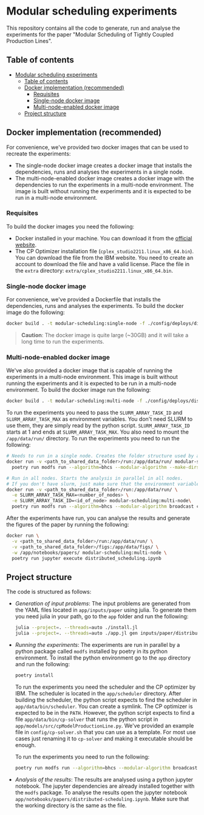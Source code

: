 # Modular scheduling experiments

This repository contains all the code to generate, run and analyse the experiments for the paper
"Modular Scheduling of Tightly Coupled Production Lines". 

## Table of contents

- [Modular scheduling experiments](#modular-scheduling-experiments)
  - [Table of contents](#table-of-contents)
  - [Docker implementation (recommended)](#docker-implementation-recommended)
    - [Requisites](#requisites)
    - [Single-node docker image](#single-node-docker-image)
    - [Multi-node-enabled docker image](#multi-node-enabled-docker-image)
  - [Project structure](#project-structure)


## Docker implementation (recommended)

For convenience, we've provided two docker images that can be used to recreate the experiments:
- The single-node docker image creates a docker image that installs the dependencies, runs and
  analyses the experiments in a single node.
- The multi-node-enabled docker image creates a docker image with the dependencies to run the
  experiments in a multi-node environment. The image is built without running the experiments and
  it is expected to be run in a multi-node environment.

### Requisites

To build the docker images you need the following:
- Docker installed in your machine. You can download it from the [official website](https://www.docker.com/get-started).
- The CP Optimizer installation file (`cplex_studio2211.linux_x86_64.bin`). You can download the file from the IBM website. You need to create an account to download the file and have a valid license. Place the file in the `extra` directory: `extra/cplex_studio2211.linux_x86_64.bin`.

### Single-node docker image

For convenience, we've provided a Dockerfile that installs the dependencies, runs and analyses the
experiments. To build the docker image do the following:

```bash
docker build . -t modular-scheduling:single-node -f ./config/deploys/distributed-scheduling/single-node.Dockerfile
```

> **Caution**: The docker image is quite large (~30GB) and it will take a long time to run the
> experiments.

### Multi-node-enabled docker image

We've also provided a docker image that is capable of running the experiments in a multi-node
environment. This image is built without running the experiments and it is expected to be run in a
multi-node environment. To build the docker image run the following:

```bash
docker build . -t modular-scheduling:multi-node -f ./config/deploys/distributed-scheduling/multi-node.Dockerfile
```

To run the experiments you need to pass the `SLURM_ARRAY_TASK_ID` and `SLURM_ARRAY_TASK_MAX` as
environment variables. You don't need SLURM to use them, they are simply read by the python script. `SLURM_ARRAY_TASK_ID` starts at 1 and ends at `SLURM_ARRAY_TASK_MAX`. You also need to mount the `/app/data/run/` directory. To run the experiments
you need to run the following:

```bash
# Needs to run in a single node. Creates the folder structure used by all nodes
docker run -v <path_to_shared_data_folder>/run:/app/data/run/ modular-scheduling:multi-node \
  poetry run modfs run --algorithm=bhcs --modular-algorithm --make-dirs-only broadcast cocktail constraint

# Run in all nodes. Starts the analysis in parallel in all nodes. 
# If you don't have slurm, just make sure that the environment variables are set correctly.
docker run -v <path_to_shared_data_folder>/run:/app/data/run/ \
  -e SLURM_ARRAY_TASK_MAX=<number_of_nodes> \
  -e SLURM_ARRAY_TASK_ID=<id_of_node> modular-scheduling:multi-node\
  poetry run modfs run --algorithm=bhcs --modular-algorithm broadcast cocktail constraint
```

After the experiments have run, you can analyse the results and generate the figures of the paper
by running the following:

```bash
docker run \
  -v <path_to_shared_data_folder>/run:/app/data/run/ \
  -v <path_to_shared_data_folder>/figs:/app/data/figs/ \
  -w /app/notebooks/papers/ modular-scheduling:multi-node \
  poetry run jupyter execute distributed_scheduling.ipynb
```

## Project structure

The code is structured as follows:

- *Generation of input problems*: The input problems are generated from the YAML files located in
  `app/inputs/paper` using julia. To generate them you need julia in your path, go to the `app` folder and run the 
  following:

  ```bash
  julia --project=. --threads=auto ./install.jl
  julia --project=. --threads=auto ./app.jl gen inputs/paper/distributed-scheduling
  ```
- *Running the experiments*: The experiments are run in parallel by a python package called `modfs`
  installed by poetry in its python environment. To install the python environment go to the 
  `app` directory and run the following:

  ```bash
  poetry install
  ```

  To run the experiments you need the scheduler and the CP optimizer by IBM. The scheduler is 
  located in the `app/scheduler` directory. After building the scheduler, the python script expects
  to find the scheduler in `app/data/bin/scheduler`. You can create a symlink. The CP optimizer is
  expected to be in the `PATH`. However, the python script expects to find a file 
  `app/data/bin/cp-solver` that runs the python script in `app/models/src/cpModelProductionLine.py`.
  We've provided an example file in `config/cp-solver.sh` that you can use as a template. For
  most use cases just renaming it to `cp-solver` and making it executable should be enough.
  
  To run the experiments you need to run the following:

  ```bash
  poetry run modfs run --algorithm=bhcs --modular-algorithm broadcast cocktail constraint
  ```
- *Analysis of the results*: The results are analysed using a python jupyter notebook. The 
  jupyter dependencies are already installed together with the `modfs` package. To analyse the 
  results open the jupyter notebook `app/notebooks/papers/distributed-scheduling.ipynb`. Make sure
  that the working directory is the same as the file.

